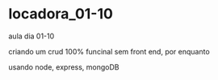 # locadora_01-10
aula dia 01-10

criando um crud 100% funcinal sem front end, por enquanto

usando node, express, mongoDB
